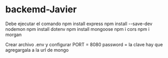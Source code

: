 # backemd-Javier

Debe ejecutar el comando 
npm install express
npm install --save-dev nodemon
npm install dotenv
npm install mongoose
npm i cors
npm i morgan

Crear archivo .env y configurar 
PORT = 8080
password = la clave hay que agregargala a la url de mongo
